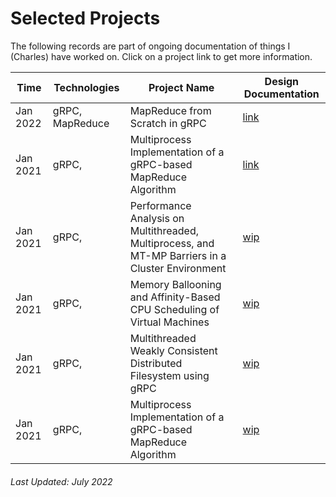 # Selected Projects

The following records are part of ongoing documentation of things I (Charles) have worked on.
Click on a project link to get more information.



Time    |Technologies                      |Project Name                                                                                           |Design Documentation
--------|----------------------------------|-------------------------------------------------------------------------------------------------------|--------------------------------------------------------------------------------------------------------
Jan 2022|gRPC, MapReduce                   |MapReduce from Scratch in gRPC                                                                         |[link](https://charleshwankong.github.io/Kaggle-and-Machine-Learning/)
Jan 2021|gRPC,                             |Multiprocess Implementation of a gRPC-based MapReduce Algorithm                                        |[link](https://github.com/charleshwankong/MultithreadedDistributedFilesystem)
Jan 2021|gRPC,                             |Performance Analysis on Multithreaded, Multiprocess, and MT-MP Barriers in a Cluster Environment       |[wip](https://github.com/charleshwankong/MultithreadedDistributedFilesystem)
Jan 2021|gRPC,                             |Memory Ballooning and Affinity-Based CPU Scheduling of Virtual Machines                                |[wip](https://github.com/charleshwankong/MultithreadedDistributedFilesystem)
Jan 2021|gRPC,                             |Multithreaded Weakly Consistent Distributed Filesystem using gRPC                                      |[wip](https://github.com/charleshwankong/MultithreadedDistributedFilesystem)
Jan 2021|gRPC,                             |Multiprocess Implementation of a gRPC-based MapReduce Algorithm                                        |[wip](https://github.com/charleshwankong/MultithreadedDistributedFilesystem)


###### Last Updated: July 2022
